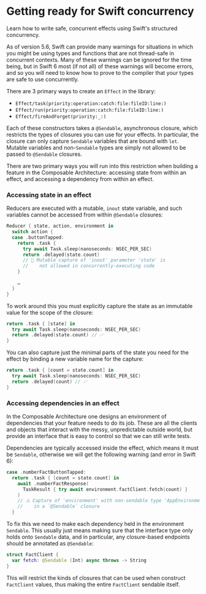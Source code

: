 # Getting ready for Swift concurrency

Learn how to write safe, concurrent effects using Swift's structured concurrency.

As of version 5.6, Swift can provide many warnings for situations in which you might be using types
and functions that are not thread-safe in concurrent contexts. Many of these warnings can be ignored
for the time being, but in Swift 6 most (if not all) of these warnings will become errors, and so
you will need to know how to prove to the compiler that your types are safe to use concurrently.

There are 3 primary ways to create an ``Effect`` in the library:

  * ``Effect/task(priority:operation:catch:file:fileID:line:)``
  * ``Effect/run(priority:operation:catch:file:fileID:line:)``
  * ``Effect/fireAndForget(priority:_:)``

Each of these constructors takes a `@Sendable`, asynchronous closure, which restricts the types of
closures you can use for your effects. In particular, the closure can only capture `Sendable`
variables that are bound with `let`. Mutable variables and non-`Sendable` types are simply not
allowed to be passed to `@Sendable` closures.

There are two primary ways you will run into this restriction when building a feature in the
Composable Architecture: accessing state from within an effect, and accessing a dependency from
within an effect.

### Accessing state in an effect

Reducers are executed with a mutable, `inout` state variable, and such variables cannot be accessed
from within `@Sendable` closures:

```swift
Reducer { state, action, environment in 
  switch action {
  case .buttonTapped:
    return .task {
      try await Task.sleep(nanoseconds: NSEC_PER_SEC)
      return .delayed(state.count) 
      // 🛑 Mutable capture of 'inout' parameter 'state' is 
      //    not allowed in concurrently-executing code
    }

    …
  }
}
```

To work around this you must explicitly capture the state as an immutable value for the scope of the
closure:

```swift
return .task { [state] in 
  try await Task.sleep(nanoseconds: NSEC_PER_SEC)
  return .delayed(state.count) // ✅
}
```

You can also capture just the minimal parts of the state you need for the effect by binding a new
variable name for the capture:

```swift
return .task { [count = state.count] in 
  try await Task.sleep(nanoseconds: NSEC_PER_SEC)
  return .delayed(count) // ✅
}
```

### Accessing dependencies in an effect

In the Composable Architecture one designs an environment of dependencies that your feature needs to
do its job. These are all the clients and objects that interact with the messy, unpredictable
outside world, but provide an interface that is easy to control so that we can still write tests.

Dependencies are typically accessed inside the effect, which means it must be `Sendable`, otherwise
we will get the following warning (and error in Swift 6):

```swift
case .numberFactButtonTapped:
  return .task { [count = state.count] in
    await .numberFactResponse(
      TaskResult { try await environment.factClient.fetch(count) }
    )
    // ⚠️ Capture of 'environment' with non-sendable type 'AppEnvironment' 
    //    in a `@Sendable` closure
  }
```

To fix this we need to make each dependency held in the environment `Sendable`. This usually just
means making sure that the interface type only holds onto `Sendable` data, and in particular, any
closure-based endpoints should be annotated as `@Sendable`:

```swift
struct FactClient {
  var fetch: @Sendable (Int) async throws -> String
}
```

This will restrict the kinds of closures that can be used when construct `FactClient` values, thus 
making the entire `FactClient` sendable itself.
